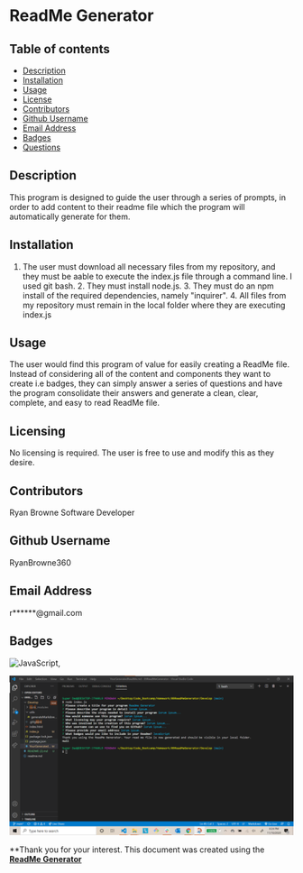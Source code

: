 # ReadMe Generator
  
  ## Table of contents
  - [Description](#description)
  - [Installation](#installation)
  - [Usage](#usage)
  - [License](#licensing)
  - [Contributors](#contributors)
  - [Github Username](#github)
  - [Email Address](#email)
  - [Badges](#badges)
  - [Questions](#questions)

  ## Description

  This program is designed to guide the user through a series of prompts, in order to add content to their readme file which the program will automatically generate for them.

  ## Installation

  1. The user must download all necessary files from my repository, and they must be aable to execute the index.js file through a command line. I used git bash. 2. They must install node.js. 3. They must do an npm install of the required dependencies, namely "inquirer". 4. All files from my repository must remain in the local folder where they are executing index.js

  ## Usage

  The user would find this program of value for easily creating a ReadMe file. Instead of considering all of the content and components they want to create i.e badges, they can simply answer a series of questions and have the program consolidate their answers and generate a clean, clear, complete, and easy to read ReadMe file.

  ## Licensing

  No licensing is required. The user is free to use and modify this as they desire.

  ## Contributors

  Ryan Browne Software Developer

  ## Github Username

  RyanBrowne360

  ## Email Address

  r******@gmail.com

  ## Badges

  ![JavaScript](https://img.shields.io/github/languages/top/nielsenjared/badmath),
  
![Image](https://github.com/ryanbrowne360/09ReadMeGenerator/blob/main/Develop/images/Screenshot%202020-11-10%20202506.png)

**Thank you for your interest. This document was created using the **[ReadMe Generator](https://github.com/ryanbrowne360/09ReadMeGenerator/blob/main/Develop/images/Screenshot%202020-11-10%20202506.png)**
